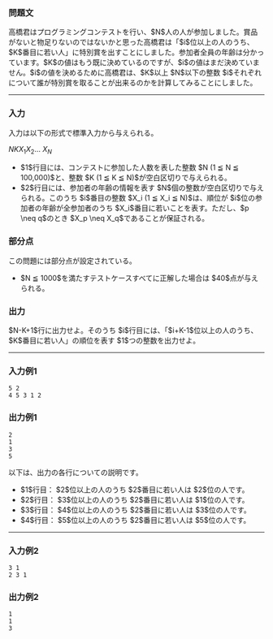 
<div>

<div>

<div>

<section>

### **問題文**

<p>
高橋君はプログラミングコンテストを行い、$N$人の人が参加しました。賞品がないと物足りないのではないかと思った高橋君は「$i$位以上の人のうち、$K$番目に若い人」に特別賞を出すことにしました。参加者全員の年齢は分かっています。$K$の値はもう既に決めているのですが、$i$の値はまだ決めていません。$i$の値を決めるために高橋君は、$K$以上 $N$以下の整数 $i$それぞれについて誰が特別賞を取ることが出来るのかを計算してみることにしました。
</p>

</section>

</div>

---

<div>

<div>

<section>

### **入力**

<p>
入力は以下の形式で標準入力から与えられる。
</p>

<div>

$N$$K$$X_1$$X_2$... $X_N$
</div>

<ul>

<li>
$1$行目には、コンテストに参加した人数を表した整数 $N (1 ≦ N ≦ 100,000)$と、整数 $K (1 ≦ K ≦ N)$が空白区切りで与えられる。
</li>

<li>
$2$行目には、参加者の年齢の情報を表す $N$個の整数が空白区切りで与えられる。このうち $i$番目の整数 $X_i (1 ≦ X_i ≦ N)$は、順位が $i$位の参加者の年齢が全参加者のうち $X_i$番目に若いことを表す。ただし、$p \neq q$のとき $X_p \neq X_q$であることが保証される。
</li>

</ul>

</section>

</div>

<div>

<section>

### **部分点**

<p>
この問題には部分点が設定されている。
</p>

<ul>

<li>
$N ≦ 1000$を満たすテストケースすべてに正解した場合は $40$点が与えられる。
</li>

</ul>

</section>

</div>

<div>

<section>

### **出力**

<p>
$N-K+1$行に出力せよ。そのうち $i$行目には、「$i+K-1$位以上の人のうち、$K$番目に若い人」の順位を表す $1$つの整数を出力せよ。
</p>

</section>

</div>

</div>

---

<div>

<section>

### **入力例1**

```
5 2
4 5 3 1 2
```

</section>

</div>

<div>

<section>

### **出力例1**

```
2
1
3
5
```

<p>
以下は、出力の各行についての説明です。
</p>

<ul>

<li>
$1$行目： $2$位以上の人のうち $2$番目に若い人は $2$位の人です。
</li>

<li>
$2$行目： $3$位以上の人のうち $2$番目に若い人は $1$位の人です。
</li>

<li>
$3$行目： $4$位以上の人のうち $2$番目に若い人は $3$位の人です。
</li>

<li>
$4$行目： $5$位以上の人のうち $2$番目に若い人は $5$位の人です。
</li>

</ul>

</section>

</div>

---

<div>

<section>

### **入力例2**

```
3 1
2 3 1
```

</section>

</div>

<div>

<section>

### **出力例2**

```
1
1
3
```

</section>

</div>

</div>

</div>
